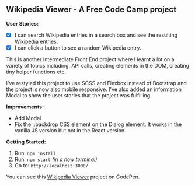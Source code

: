 ## Wikipedia Viewer -  A Free Code Camp project

**User Stories:**
- [x] I can search Wikipedia entries in a search box and see the resulting 
Wikipedia entries.
- [x] I can click a button to see a random Wikipedia entry.

This is another Intermediate Front End project where I learnt a lot on a variety
of topics including: API calls, creating elements in the DOM, creating tiny 
helper functions etc.

I've restyled this project to use SCSS and Flexbox instead of Bootstrap and the 
project is now also mobile responsive. I've also added an information Modal to 
show the user stories that the project was fulfilling. 

**Improvements:**
- Add Modal
- Fix the ::backdrop CSS element on the Dialog element. It works in the vanilla
JS version but not in the React version.

**Getting Started:**
 1. Run: `npm install`
 2. Run: `npm start` _(in a new terminal)_
 3. Go to: `http://localhost:3000/`

You can see this [Wikipedia Viewer](https://codepen.io/Pagey/pen/wrZRqR) 
project on CodePen.








